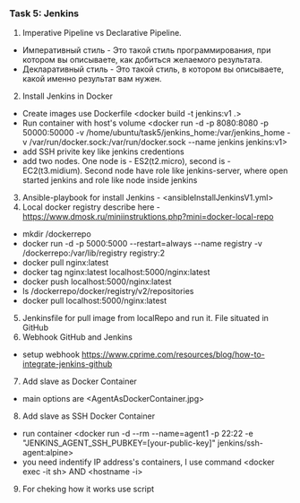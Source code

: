 ### Task 5: Jenkins
1. Imperative Pipeline vs Declarative Pipeline.
* Императивный стиль - Это такой стиль программирования, при котором вы описываете, как добиться желаемого результата.
* Декларативный стиль - Это такой стиль, в котором вы описываете, какой именно результат вам нужен.
2. Install Jenkins in Docker 
- Create images use Dockerfile <docker build -t jenkins:v1 .>
- Run container with host's volume <docker run -d -p 8080:8080 -p 50000:50000 -v /home/ubuntu/task5/jenkins_home:/var/jenkins_home -v /var/run/docker.sock:/var/run/docker.sock --name jenkins jenkins:v1>
- add SSH privite key like jenkins credentions
- add two nodes. One node is - ES2(t2.micro), second is - EC2(t3.midium). Second node have role like jenkins-server, where open started jenkins and role like node inside jenkins
3. Ansible-playbook for install Jenkins - <ansibleInstallJenkinsV1.yml>
4. Local docker registry describe here - <https://www.dmosk.ru/miniinstruktions.php?mini=docker-local-repo>
- mkdir /dockerrepo
- docker run -d -p 5000:5000 --restart=always --name registry -v /dockerrepo:/var/lib/registry registry:2
- docker pull nginx:latest
- docker tag nginx:latest localhost:5000/nginx:latest
- docker push localhost:5000/nginx:latest
- ls /dockerrepo/docker/registry/v2/repositories
- docker pull localhost:5000/nginx:latest
5. Jenkinsfile for pull image from localRepo and run it. File situated in GitHub <Jenkinsfile>
6. Webhook GitHub and Jenkins
- setup webhook <https://www.cprime.com/resources/blog/how-to-integrate-jenkins-github>
7. Add slave as Docker Container
- main options are <AgentAsDockerContainer.jpg>
8. Add slave as SSH Docker Container
- run container <docker run -d --rm --name=agent1 -p 22:22 -e "JENKINS_AGENT_SSH_PUBKEY=[your-public-key]" jenkins/ssh-agent:alpine>
- you need indentify IP address's containers, I use command <docker exec -it <your ID runing containers> sh> AND  <hostname -i>
9. For cheking how it works use script <JenkinsfileAgent>